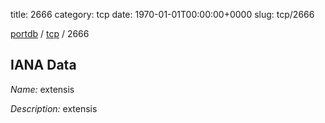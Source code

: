 title: 2666
category: tcp
date: 1970-01-01T00:00:00+0000
slug: tcp/2666

[portdb](/) / [tcp](/category/tcp.html) / 2666


## IANA Data

_Name:_ extensis

_Description:_ extensis

